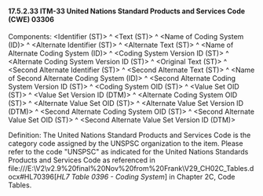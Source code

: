 #### 17.5.2.33 ITM-33 United Nations Standard Products and Services Code (CWE) 03306

Components: &lt;Identifier (ST)> ^ &lt;Text (ST)> ^ &lt;Name of Coding System (ID)> ^ &lt;Alternate Identifier (ST)> ^ &lt;Alternate Text (ST)> ^ &lt;Name of Alternate Coding System (ID)> ^ &lt;Coding System Version ID (ST)> ^ &lt;Alternate Coding System Version ID (ST)> ^ &lt;Original Text (ST)> ^ &lt;Second Alternate Identifier (ST)> ^ &lt;Second Alternate Text (ST)> ^ &lt;Name of Second Alternate Coding System (ID)> ^ &lt;Second Alternate Coding System Version ID (ST)> ^ &lt;Coding System OID (ST)> ^ &lt;Value Set OID (ST)> ^ &lt;Value Set Version ID (DTM)> ^ &lt;Alternate Coding System OID (ST)> ^ &lt;Alternate Value Set OID (ST)> ^ &lt;Alternate Value Set Version ID (DTM)> ^ &lt;Second Alternate Coding System OID (ST)> ^ &lt;Second Alternate Value Set OID (ST)> ^ &lt;Second Alternate Value Set Version ID (DTM)>

Definition: The United Nations Standard Products and Services Code is the category code assigned by the UNSPSC organization to the item. Please refer to the code "UNSPSC" as indicated for the United Nations Standards Products and Services Code as referenced in file:///E:\V2\v2.9%20final%20Nov%20from%20Frank\V29_CH02C_Tables.docx#HL70396[_HL7 Table 0396 - Coding System_] in Chapter 2C, Code Tables.
